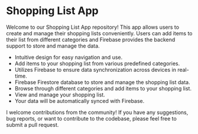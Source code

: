 # Shopping List App

Welcome to our Shopping List App repository! 
This app allows users to create and manage their shopping lists conveniently. Users can add items to their list from different categories and Firebase provides the backend support to store and manage the data.

- Intuitive design for easy navigation and use.
- Add items to your shopping list from various predefined categories.
- Utilizes Firebase to ensure data synchronization across devices in real-time.
- Firebase Firestore database to store and manage the shopping list data.
- Browse through different categories and add items to your shopping list.
- View and manage your shopping list.
- Your data will be automatically synced with Firebase.

I welcome contributions from the community! If you have any suggestions, bug reports, or want to contribute to the codebase, please feel free to submit a pull request.

